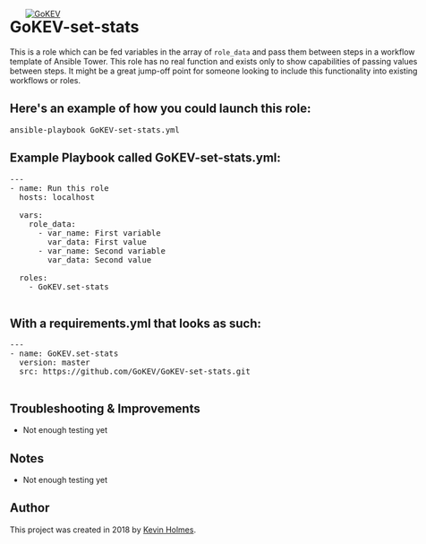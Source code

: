 [![GoKEV](http://GoKEV.com/GoKEV200.png)](http://GoKEV.com/)

<div style="position: absolute; top: 40px; left: 200px;">

# GoKEV-set-stats

This is a role which can be fed variables in the array of `role_data` and pass them between steps in a workflow template of Ansible Tower.  This role has no real function and exists only to show capabilities of passing values between steps.  It might be a great jump-off point for someone looking to include this functionality into existing workflows or roles.

## Here's an example of how you could launch this role:
<pre>
ansible-playbook GoKEV-set-stats.yml
</pre>

## Example Playbook called GoKEV-set-stats.yml:

<pre>
---
- name: Run this role
  hosts: localhost

  vars:
    role_data:
      - var_name: First variable
        var_data: First value
      - var_name: Second variable
        var_data: Second value

  roles:
    - GoKEV.set-stats

</pre>

## With a requirements.yml that looks as such:

<pre>
---
- name: GoKEV.set-stats
  version: master
  src: https://github.com/GoKEV/GoKEV-set-stats.git

</pre>

## Troubleshooting & Improvements

- Not enough testing yet

## Notes

  - Not enough testing yet

## Author

This project was created in 2018 by [Kevin Holmes](http://GoKEV.com/).

